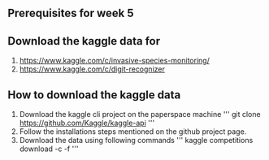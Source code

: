 ## Prerequisites for week 5

## Download the kaggle data for
1. https://www.kaggle.com/c/invasive-species-monitoring/
2. https://www.kaggle.com/c/digit-recognizer

## How to download the kaggle data
1. Download the kaggle cli project on the paperspace machine
'''
git clone https://github.com/Kaggle/kaggle-api
'''
2. Follow the installations steps mentioned on the github project page.
3. Download the data using following commands 
   '''
   kaggle competitions download -c <REPLACE THE COMPETITION NAME> -f <REPLACE THE FILE NAME>
   ''' 
